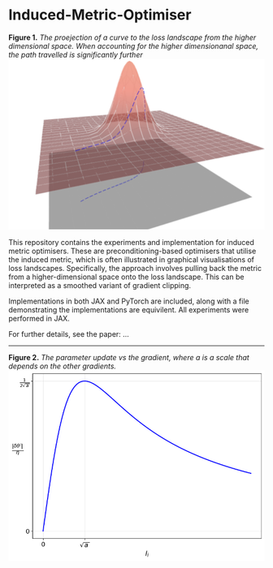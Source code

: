 # Induced-Metric-Optimiser

**Figure 1.** _The proejection of a curve to the loss landscape from the higher dimensional space. When accounting for the higher dimensionanal space, the path travelled is significantly further_
<img src="images/projection.png" alt="Figure 1" width="600"/>

This repository contains the experiments and implementation for induced metric optimisers. These are preconditioning-based optimisers that utilise the induced metric, which is often illustrated in graphical visualisations of loss landscapes. Specifically, the approach involves pulling back the metric from a higher-dimensional space onto the loss landscape. This can be interpreted as a smoothed variant of gradient clipping.

Implementations in both JAX and PyTorch are included, along with a file demonstrating the implementations are equivilent. All experiments were performed in JAX.

For further details, see the paper: …

---
**Figure 2.** _The parameter update vs the gradient, where a is  a scale that depends on the other gradients._  
![Figure 2](images/grad_clip.png)
